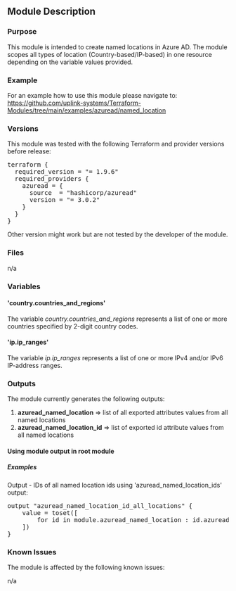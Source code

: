 ## Module Description

### Purpose

This module is intended to create named locations in Azure AD. The module scopes all types of location (Country-based/IP-based) in one resource depending on the variable values provided.

### Example

For an example how to use this module please navigate to: https://github.com/uplink-systems/Terraform-Modules/tree/main/examples/azuread/named_location  

### Versions

This module was tested with the following Terraform and provider versions before release:

<pre>
terraform {
  required_version = "= 1.9.6"
  required_providers {
    azuread = {
      source  = "hashicorp/azuread"
      version = "= 3.0.2"
    }
  }
}
</pre>

Other version might work but are not tested by the developer of the module.

### Files

n/a

### Variables

#### 'country.countries_and_regions'

The variable <i>country.countries_and_regions</i> represents a list of one or more countries specified by 2-digit country codes.  

#### 'ip.ip_ranges'

The variable <i>ip.ip_ranges</i> represents a list of one or more IPv4 and/or IPv6 IP-address ranges.  

### Outputs

The module currently generates the following outputs:  
1) <b>azuread_named_location</b> => list of all exported attributes values from all named locations  
2) <b>azuread_named_location_id</b> => list of exported id attribute values from all named locations  

#### Using module output in root module

##### Examples

Output - IDs of all named location ids using 'azuread_named_location_ids' output:  

<pre>
output "azuread_named_location_id_all_locations" {
    value = toset([
        for id in module.azuread_named_location : id.azuread_named_location_ids
    ])
}
</pre>

### Known Issues

The module is affected by the following known issues:  

n/a
